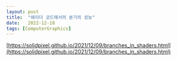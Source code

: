 ```yaml
---
layout: post
title:  "쉐이더 코드에서의 분기의 성능"
date:   2022-12-18
tags: [ComputerGraphics]
---            
```


[https://solidpixel.github.io/2021/12/09/branches_in_shaders.html](https://solidpixel.github.io/2021/12/09/branches_in_shaders.html)
